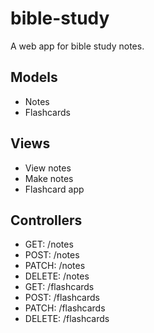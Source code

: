 # bible-study
A web app for bible study notes.

## Models
- Notes
- Flashcards

## Views
- View notes
- Make notes
- Flashcard app

## Controllers
- GET: /notes
- POST: /notes
- PATCH: /notes
- DELETE: /notes
- GET: /flashcards
- POST: /flashcards
- PATCH: /flashcards
- DELETE: /flashcards
